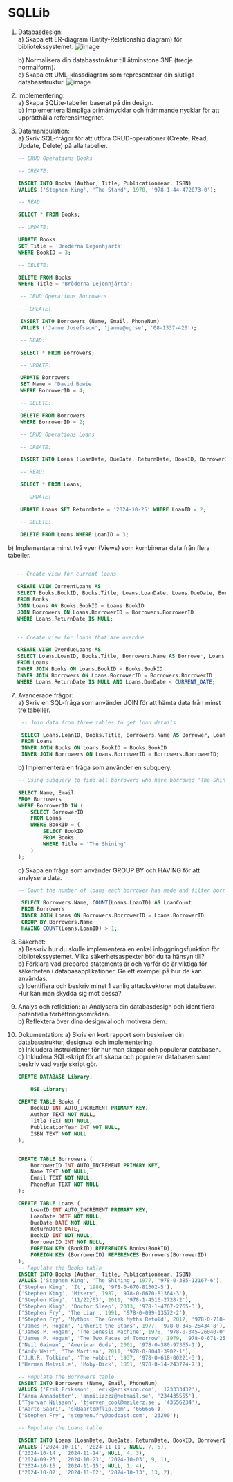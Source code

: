 # SQLLib
1. Databasdesign:  
    a) Skapa ett ER-diagram (Entity-Relationship diagram) för bibliotekssystemet.
   ![image](https://github.com/user-attachments/assets/fb8f3206-c730-44c5-aeb8-90f72d8e3a84)

    b) Normalisera din databasstruktur till åtminstone 3NF (tredje normalform).  
    c) Skapa ett UML-klassdiagram som representerar din slutliga databasstruktur.
   ![image](https://github.com/user-attachments/assets/5993d09d-7564-4782-9f5c-b11611f73cc5)


   
    
3. Implementering:  
    a) Skapa SQLite-tabeller baserat på din design.  
    b) Implementera lämpliga primärnycklar och främmande nycklar för att upprätthålla referensintegritet.


    
5. Datamanipulation:  
    a) Skriv SQL-frågor för att utföra CRUD-operationer (Create, Read, Update, Delete) på alla tabeller.


    ```sql
	-- CRUD Operations Books

	-- CREATE:

	INSERT INTO Books (Author, Title, PublicationYear, ISBN)
	VALUES ('Stephen King', 'The Stand', 1978, '978-1-44-472073-0');

	-- READ:

	SELECT * FROM Books;

	-- UPDATE: 

	UPDATE Books 
	SET Title = 'Bröderna Lejonhjärta'
	WHERE BookID = 3;

	-- DELETE:

	DELETE FROM Books
	WHERE Title = 'Bröderna Lejonhjärta';
   ```


```sql
	-- CRUD Operations Borrowers

	-- CREATE:

	INSERT INTO Borrowers (Name, Email, PhoneNum)
	VALUES ('Janne Josefsson', 'janne@ug.se', '08-1337-420');

	-- READ:

	SELECT * FROM Borrowers;

	-- UPDATE: 

	UPDATE Borrowers
	SET Name = 'David Bowie'
	WHERE BorrowerID = 4;

	-- DELETE:

	DELETE FROM Borrowers
	WHERE BorrowerID = 2;
```

```sql
	-- CRUD Operations Loans

	-- CREATE: 

	INSERT INTO Loans (LoanDate, DueDate, ReturnDate, BookID, BorrowerID) VALUES ('2024-10-18', '2024-11-18', NULL, 1, 2);

	-- READ:

	SELECT * FROM Loans;

	-- UPDATE:

	UPDATE Loans SET ReturnDate = '2024-10-25' WHERE LoanID = 2;

	-- DELETE: 

	DELETE FROM Loans WHERE LoanID = 3;
```

 
 b) Implementera minst två vyer (Views) som kombinerar data från flera tabeller. 

 ```sql
	
    -- Create view for current loans

	CREATE VIEW CurrentLoans AS
	SELECT Books.BookID, Books.Title, Loans.LoanDate, Loans.DueDate, Borrowers.Name AS Borrower
	FROM Books
	JOIN Loans ON Books.BookID = Loans.BookID
	JOIN Borrowers ON Loans.BorrowerID = Borrowers.BorrowerID
	WHERE Loans.ReturnDate IS NULL;


	-- Create view for loans that are overdue

	CREATE VIEW OverdueLoans AS 
	SELECT Loans.LoanID, Books.Title, Borrowers.Name AS Borrower, Loans.DueDate
	FROM Loans
	INNER JOIN Books ON Loans.BookID = Books.BookID
	INNER JOIN Borrowers ON Loans.BorrowerID = Borrowers.BorrowerID
	WHERE Loans.ReturnDate IS NULL AND Loans.DueDate < CURRENT_DATE;
```


    
7. Avancerade frågor:  
    a) Skriv en SQL-fråga som använder JOIN för att hämta data från minst tre tabeller.
   ```sql
   	-- Join data from three tables to get loan details

	SELECT Loans.LoanID, Books.Title, Borrowers.Name AS Borrower, Loans.LoanDate, Loans.DueDate
	FROM Loans
	INNER JOIN Books ON Loans.BookID = Books.BookID
	INNER JOIN Borrowers ON Loans.BorrowerID = Borrowers.BorrowerID;
   ```

    b) Implementera en fråga som använder en subquery.
	```sql
 	-- Using subquery to find all borrowers who have borrowed 'The Shining'

	SELECT Name, Email
	FROM Borrowers
	WHERE BorrowerID IN ( 
		SELECT BorrowerID 
		FROM Loans 
		WHERE BookID = (
			SELECT BookID 
			FROM Books 
			WHERE Title = 'The Shining' 
		) 
	);
 	```
 
    c) Skapa en fråga som använder GROUP BY och HAVING för att analysera data.
   ```sql
   -- Count the number of loans each borrower has made and filter borrowers with more than one loan

	SELECT Borrowers.Name, COUNT(Loans.LoanID) AS LoanCount
	FROM Borrowers
	INNER JOIN Loans ON Borrowers.BorrowerID = Loans.BorrowerID
	GROUP BY Borrowers.Name
	HAVING COUNT(Loans.LoanID) > 1;
   ```

    
9. Säkerhet:  
    a) Beskriv hur du skulle implementera en enkel inloggningsfunktion för bibliotekssystemet. Vilka säkerhetsaspekter bör du ta hänsyn till?  
    b) Förklara vad prepared statements är och varför de är viktiga för säkerheten i databasapplikationer. Ge ett exempel på hur de kan användas.  
    c) Identifiera och beskriv minst 1 vanlig attackvektorer mot databaser. Hur kan man skydda sig mot dessa?
    
10. Analys och reflektion: a) Analysera din databasdesign och identifiera potentiella förbättringsområden.  
    b) Reflektera över dina designval och motivera dem.
    
11. Dokumentation: a) Skriv en kort rapport som beskriver din databasstruktur, designval och implementering.  
    b) Inkludera instruktioner för hur man skapar och populerar databasen.  
    c) Inkludera SQL-skript för att skapa och populerar databasen samt beskriv vad varje skript gör.

    ```sql
   	CREATE DATABASE Library; 

		USE Library;

	CREATE TABLE Books (
		BookID INT AUTO_INCREMENT PRIMARY KEY,
		Author TEXT NOT NULL,
		Title TEXT NOT NULL,
		PublicationYear INT NOT NULL,
		ISBN TEXT NOT NULL
	);


	CREATE TABLE Borrowers (
		BorrowerID INT AUTO_INCREMENT PRIMARY KEY,
		Name TEXT NOT NULL,
		Email TEXT NOT NULL,
		PhoneNum TEXT NOT NULL
	);

	CREATE TABLE Loans (
		LoanID INT AUTO_INCREMENT PRIMARY KEY,
		LoanDate DATE NOT NULL,
		DueDate DATE NOT NULL,
		ReturnDate DATE,
		BookID INT NOT NULL,
		BorrowerID INT NOT NULL,
		FOREIGN KEY (BookID) REFERENCES Books(BookID),
		FOREIGN KEY (BorrowerID) REFERENCES Borrowers(BorrowerID)
	);
	-- Populate the Books table
	INSERT INTO Books (Author, Title, PublicationYear, ISBN)
	VALUES ('Stephen King', 'The Shining', 1977, '978-0-385-12167-6'), 
	('Stephen King', 'It', 1986, '978-0-670-81302-5'),
	('Stephen King', 'Misery', 1987, '978-0-0670-81364-3'),
	('Stephen King', '11/22/63', 2011, '978-1-4516-2728-2'),
	('Stephen King', 'Doctor Sleep', 2013, '978-1-4767-2765-3'),
	('Stephen Fry', 'The Liar', 1991, '978-0-099-13572-2'),
	('Stephen Fry', 'Mythos: The Greek Myths Retold', 2017, '978-0-718-18518-6'),
	('James P. Hogan', 'Inherit the Stars', 1977, '978-0-345-25434-8'),
	('James P. Hogan', 'The Genesis Machine', 1978, '978-0-345-26040-0'),
	('James P. Hogan', 'The Two Faces of Tomorrow', 1979, '978-0-671-25012-8'),
	('Neil Gaiman', 'American Gods', 2001, '978-0-380-97365-1'),
	('Andy Weir', 'The Martian', 2011, '978-0-8041-3902-1'),
	('J.R.R. Tolkien', 'The Hobbit', 1937, '978-0-618-00221-3'),
	('Herman Melville', 'Moby-Dick', 1851, '978-0-14-243724-7');

	-- Populate the Borrowers table
	INSERT INTO Borrowers (Name, Email, PhoneNum)
	VALUES ('Erik Eriksson', 'erik@eriksson.com', '123333432'),
	('Anna Annadotter', 'anniiizzzz@hetmail.se', '234435555'),
	('Tjorvar Nilsson', 'tjorven_cool@mailerz.se', '43556234'),
	('Aarto Saari', 'sk8aarto@flip.com', '666666'),
	('Stephen Fry', 'stephen.fry@podcast.com', '23200');

	-- Populate the Loans table

	INSERT INTO Loans (LoanDate, DueDate, ReturnDate, BookID, BorrowerID)
	VALUES ('2024-10-11', '2024-11-11', NULL, 7, 5),
	('2024-10-14', '2024-11-14', NULL, 4, 3),
	('2024-09-23', '2024-10-23', '2024-10-03', 9, 1),
	('2024-10-15', '2024-11-15', NULL, 1, 4),
	('2024-10-02', '2024-11-02', '2024-10-13', 13, 2);

```
